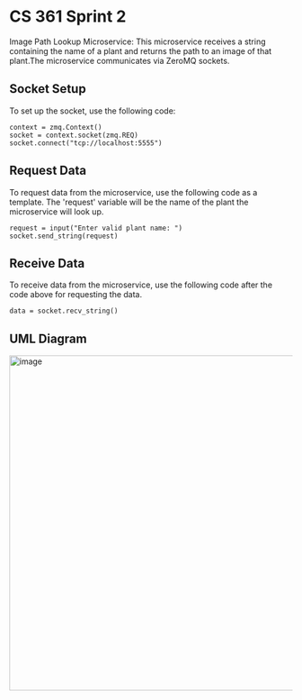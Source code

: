 # CS 361 Sprint 2

Image Path Lookup Microservice: This microservice receives a string containing the name of a plant and returns the path to an image of that plant.The microservice communicates via ZeroMQ sockets.

## Socket Setup
To set up the socket, use the following code:
```
context = zmq.Context()
socket = context.socket(zmq.REQ)
socket.connect("tcp://localhost:5555")
```

## Request Data
To request data from the microservice, use the following code as a template. The 'request' variable will be
the name of the plant the microservice will look up.
```
request = input("Enter valid plant name: ")
socket.send_string(request)
```

## Receive Data
To receive data from the microservice, use the following code after the code above for requesting the data.
```
data = socket.recv_string()
```

## UML Diagram
<img width="595" alt="image" src="https://github.com/ACSadighi/cs361_sprint2/assets/108032145/e58305da-0f6b-448c-a736-a7527088fa44">
